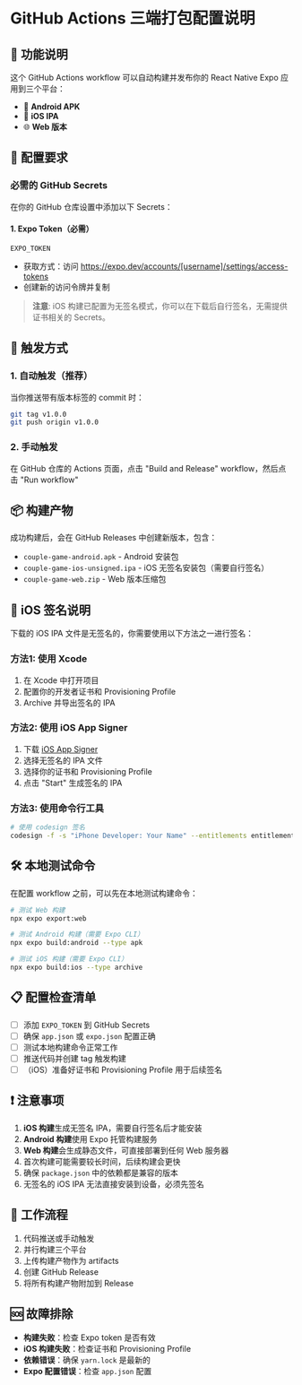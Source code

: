 # GitHub Actions 三端打包配置说明

## 🚀 功能说明

这个 GitHub Actions workflow 可以自动构建并发布你的 React Native Expo 应用到三个平台：
- 📱 **Android APK**
- 🍎 **iOS IPA**
- 🌐 **Web 版本**

## 🔧 配置要求

### 必需的 GitHub Secrets

在你的 GitHub 仓库设置中添加以下 Secrets：

#### 1. Expo Token（必需）
```
EXPO_TOKEN
```
- 获取方式：访问 https://expo.dev/accounts/[username]/settings/access-tokens
- 创建新的访问令牌并复制

> **注意**: iOS 构建已配置为无签名模式，你可以在下载后自行签名，无需提供证书相关的 Secrets。

## 🎯 触发方式

### 1. 自动触发（推荐）
当你推送带有版本标签的 commit 时：
```bash
git tag v1.0.0
git push origin v1.0.0
```

### 2. 手动触发
在 GitHub 仓库的 Actions 页面，点击 "Build and Release" workflow，然后点击 "Run workflow"

## 📦 构建产物

成功构建后，会在 GitHub Releases 中创建新版本，包含：

- `couple-game-android.apk` - Android 安装包
- `couple-game-ios-unsigned.ipa` - iOS 无签名安装包（需要自行签名）
- `couple-game-web.zip` - Web 版本压缩包

## 🍎 iOS 签名说明

下载的 iOS IPA 文件是无签名的，你需要使用以下方法之一进行签名：

### 方法1: 使用 Xcode
1. 在 Xcode 中打开项目
2. 配置你的开发者证书和 Provisioning Profile
3. Archive 并导出签名的 IPA

### 方法2: 使用 iOS App Signer
1. 下载 [iOS App Signer](https://github.com/DanTheMan827/ios-app-signer)
2. 选择无签名的 IPA 文件
3. 选择你的证书和 Provisioning Profile
4. 点击 "Start" 生成签名的 IPA

### 方法3: 使用命令行工具
```bash
# 使用 codesign 签名
codesign -f -s "iPhone Developer: Your Name" --entitlements entitlements.plist couple-game-unsigned.ipa
```

## 🛠️ 本地测试命令

在配置 workflow 之前，可以先在本地测试构建命令：

```bash
# 测试 Web 构建
npx expo export:web

# 测试 Android 构建（需要 Expo CLI）
npx expo build:android --type apk

# 测试 iOS 构建（需要 Expo CLI）
npx expo build:ios --type archive
```

## 📋 配置检查清单

- [ ] 添加 `EXPO_TOKEN` 到 GitHub Secrets
- [ ] 确保 `app.json` 或 `expo.json` 配置正确
- [ ] 测试本地构建命令正常工作
- [ ] 推送代码并创建 tag 触发构建
- [ ] （iOS）准备好证书和 Provisioning Profile 用于后续签名

## ❗ 注意事项

1. **iOS 构建**生成无签名 IPA，需要自行签名后才能安装
2. **Android 构建**使用 Expo 托管构建服务
3. **Web 构建**会生成静态文件，可直接部署到任何 Web 服务器
4. 首次构建可能需要较长时间，后续构建会更快
5. 确保 `package.json` 中的依赖都是兼容的版本
6. 无签名的 iOS IPA 无法直接安装到设备，必须先签名

## 🔄 工作流程

1. 代码推送或手动触发
2. 并行构建三个平台
3. 上传构建产物作为 artifacts
4. 创建 GitHub Release
5. 将所有构建产物附加到 Release

## 🆘 故障排除

- **构建失败**：检查 Expo token 是否有效
- **iOS 构建失败**：检查证书和 Provisioning Profile
- **依赖错误**：确保 `yarn.lock` 是最新的
- **Expo 配置错误**：检查 `app.json` 配置